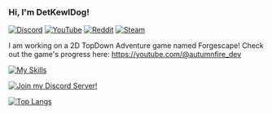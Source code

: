 ### Hi, I'm DetKewlDog!

[![Discord](https://img.shields.io/badge/Discord-%235865F2.svg?style=for-the-badge&logo=discord&logoColor=white)](https://discord.gg/F7VQ2hwfyw) [![YouTube](https://img.shields.io/badge/YouTube-%23FF0000.svg?style=for-the-badge&logo=youtube&logoColor=white)](https://youtube.com/@autumnfire_dev) [![Reddit](https://img.shields.io/badge/Reddit-%23FF4500.svg?style=for-the-badge&logo=reddit&logoColor=white)](https://www.reddit.com/u/DetKewlDog) [![Steam](https://img.shields.io/badge/steam-%23000000.svg?style=for-the-badge&logo=steam&logoColor=white)](https://steamcommunity.com/id/DetKewlDog)

I am working on a 2D TopDown Adventure game named Forgescape!
Check out the game's progress here: https://youtube.com/@autumnfire_dev

[![My Skills](https://skillicons.dev/icons?i=cs,unity,py,cpp,c,js,html,css,replit)](https://skillicons.dev)

[![Join my Discord Server!](https://discordapp.com/api/guilds/877148912262197258/widget.png?style=banner2)](https://discord.gg/F7VQ2hwfyw)

[![Top Langs](https://github-readme-stats-detkewldog.vercel.app/api/top-langs/?username=detkewldog&layout=compact&theme=nord&count_private=true&include_all_commits=true&show_icons=true&langs_count=10)](https://github.com/anuraghazra/github-readme-stats)
